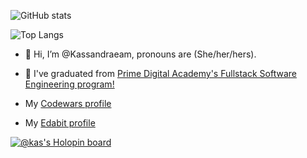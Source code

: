 ![GitHub stats](https://github-readme-stats.vercel.app/api?username=Kassandraeam&show_icons=true&theme=tokyonight)

![Top Langs](https://github-readme-stats.vercel.app/api/top-langs/?username=Kassandraeam&theme=tokyonight)

- 👋 Hi, I’m @Kassandraeam, pronouns are (She/her/hers).
- 👀 I've graduated from [Prime Digital Academy's Fullstack Software Engineering program!](https://www.primeacademy.io/courses/engineering#curriculum)

- My [Codewars profile](https://www.codewars.com/users/Kassandraeam)
- My [Edabit profile](https://edabit.com/user/nsLN3CkrihAdNbAo7)

<!---
Kassandraeam/Kassandraeam is a ✨ special ✨ repository because its `README.md` (this file) appears on your GitHub profile.
You can click the Preview link to take a look at your changes.
--->

[![@kas's Holopin board](https://holopin.io/api/user/board?user=kas)](https://holopin.io/@kas)
